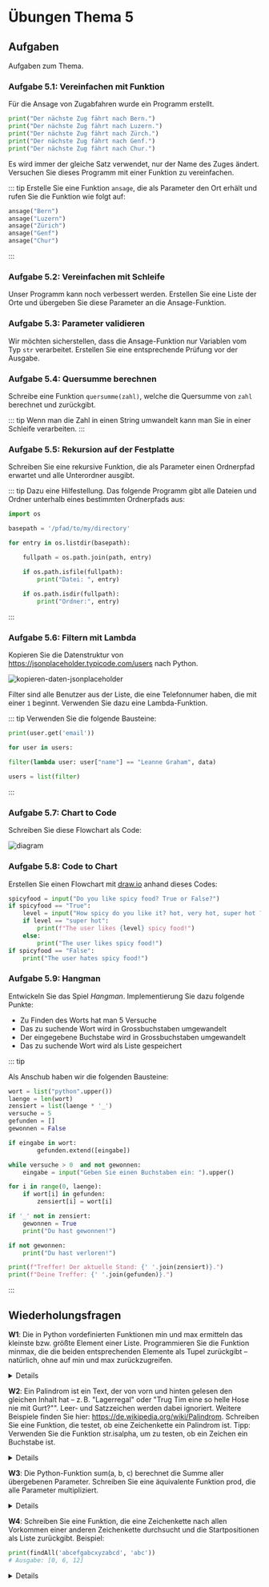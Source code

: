 # Übungen Thema 5

## Aufgaben

Aufgaben zum Thema.

### Aufgabe 5.1: Vereinfachen mit Funktion

Für die Ansage von Zugabfahren wurde ein Programm erstellt.

```py
print("Der nächste Zug fährt nach Bern.")
print("Der nächste Zug fährt nach Luzern.")
print("Der nächste Zug fährt nach Zürch.")
print("Der nächste Zug fährt nach Genf.")
print("Der nächste Zug fährt nach Chur.")
```

Es wird immer der gleiche Satz verwendet, nur der Name des Zuges ändert. Versuchen Sie dieses Programm mit einer Funktion zu vereinfachen.

::: tip
Erstelle Sie eine Funktion `ansage`, die als Parameter den Ort erhält und rufen Sie die Funktion wie folgt auf:

```py
ansage("Bern")
ansage("Luzern")
ansage("Zürich")
ansage("Genf")
ansage("Chur")
```
:::

### Aufgabe 5.2: Vereinfachen mit Schleife

Unser Programm kann noch verbessert werden. Erstellen Sie eine Liste der Orte und übergeben Sie diese Parameter an die Ansage-Funktion.

### Aufgabe 5.3: Parameter validieren

Wir möchten sicherstellen, dass die Ansage-Funktion nur Variablen vom Typ `str` verarbeitet. Erstellen Sie eine entsprechende Prüfung vor der Ausgabe.

### Aufgabe 5.4: Quersumme berechnen

Schreibe eine Funktion `quersumme(zahl)`, welche die Quersumme von `zahl` berechnet und zurückgibt.

::: tip
Wenn man die Zahl in einen String umwandelt kann man Sie in einer Schleife verarbeiten.
:::

### Aufgabe 5.5: Rekursion auf der Festplatte

Schreiben Sie eine rekursive Funktion, die als Parameter einen Ordnerpfad erwartet und alle Unterordner ausgibt.

::: tip
Dazu eine Hilfestellung. Das folgende Programm gibt alle Dateien und Ordner unterhalb eines bestimmten Ordnerpfads aus:

```py
import os

basepath = '/pfad/to/my/directory'

for entry in os.listdir(basepath):

	fullpath = os.path.join(path, entry)

    if os.path.isfile(fullpath):
        print("Datei: ", entry)
		
    if os.path.isdir(fullpath):
        print("Ordner:", entry)
```
:::

### Aufgabe 5.6: Filtern mit Lambda

Kopieren Sie die Datenstruktur von <https://jsonplaceholder.typicode.com/users> nach Python.

![kopieren-daten-jsonplaceholder](../kopieren-daten-jsonplaceholder.gif)

Filter sind alle Benutzer aus der Liste, die eine Telefonnumer haben, die mit einer `1` beginnt. Verwenden Sie dazu eine Lambda-Funktion.

::: tip
Verwenden Sie die folgende Bausteine:

```py
print(user.get('email'))
```

```py
for user in users:
```

```py
filter(lambda user: user["name"] == "Leanne Graham", data)
```

```py
users = list(filter)
```
:::

### Aufgabe 5.7: Chart to Code

Schreiben Sie diese Flowchart als Code:

![diagram](../diagram.svg)

### Aufgabe 5.8: Code to Chart

Erstellen Sie einen Flowchart mit [draw.io](https://draw.io) anhand dieses Codes:

```py
spicyfood = input("Do you like spicy food? True or False?")
if spicyfood == "True":
    level = input("How spicy do you like it? hot, very hot, super hot ?")
    if level == "super hot":
        print(f"The user likes {level} spicy food!")
    else:
        print("The user likes spicy food!")
if spicyfood == "False":
    print("The user hates spicy food!")
```

### Aufgabe 5.9: Hangman

Entwickeln Sie das Spiel *Hangman*. Implementierung Sie dazu folgende Punkte:
* Zu Finden des Worts hat man 5 Versuche
* Das zu suchende Wort wird in Grossbuchstaben umgewandelt
* Der eingegebene Buchstabe wird in Grossbuchstaben umgewandelt
* Das zu suchende Wort wird als Liste gespeichert

::: tip

Als Anschub haben wir die folgenden Bausteine:

```py
wort = list("python".upper())
laenge = len(wort)
zensiert = list(laenge * '_')
versuche = 5
gefunden = []
gewonnen = False
```

```py
if eingabe in wort:
        gefunden.extend([eingabe])
```

```py
while versuche > 0  and not gewonnen:
    eingabe = input("Geben Sie einen Buchstaben ein: ").upper()
```

```py
for i in range(0, laenge):
	if wort[i] in gefunden:
		zensiert[i] = wort[i]
```

```py
if '_' not in zensiert:
	gewonnen = True
	print("Du hast gewonnen!")
```

```py
if not gewonnen:
    print("Du hast verloren!")
```

```py
print(f"Treffer! Der aktuelle Stand: {' '.join(zensiert)}.")
print(f"Deine Treffer: {' '.join(gefunden)}.")
```
:::

## Wiederholungsfragen

**W1**: Die in Python vordefinierten Funktionen min und max ermitteln das kleinste bzw. größte Element einer Liste. Programmieren Sie die Funktion minmax, die die beiden entsprechenden Elemente als Tupel zurückgibt – natürlich, ohne auf min und max zurückzugreifen.

<details>
Die triviale Lösung zur Aufgabenstellung greift auf die vorgegebenen min- und max-Funktionen zurück und gibt die beiden Ergebnisse als Tupel zurück:
<pre>
def minmax(lst):   
    return min(lst), max(lst)
</pre>
Wenn Sie die Funktion selbst implementieren, müssen Sie in einer Schleife alle Elemente der Liste durchlaufen – das ist Ihnen vermutlich klar. Schwierig ist es, Startwerte für die beiden Ergebnisvariablen min und max zu wählen. Sie könnten für min eine sehr große und für max eine sehr kleine Zahl nehmen (min=100000 und max=-100000). Wenn die Liste dann allerdings noch kleinere oder noch größere Werte enthält, erhalten Sie ein falsches Ergebnis.
Auf der sicheren Seite sind Sie, wenn Sie als Startwerte einfach das jeweils erste Element der Liste verwenden. Wenn Sie Glück haben, ist das schon das Endergebnis. Wenn nicht, werden min bzw. max in der for-Schleife immer wieder korrigiert, bis die beiden Variablen schließlich den kleinsten bzw. größten Wert enthalten.
<pre>
# Beispieldatei minmax.py  
def minmax(lst):   
    min = lst[0]   
    max = lst[0]      
    for itm in lst:   
        if itm &lt; min:   
            min = itm   
        if itm > max:   
            max = itm   
    return (min, max)  # Tupel zurückgeben
</pre>
</details>

**W2**: Ein Palindrom ist ein Text, der von vorn und hinten gelesen den gleichen Inhalt hat – z. B. "Lagerregal" oder "Trug Tim eine so helle Hose nie mit Gurt?"". Leer- und Satzzeichen werden dabei ignoriert. Weitere Beispiele finden Sie hier: <https://de.wikipedia.org/wiki/Palindrom>. Schreiben Sie eine Funktion, die testet, ob eine Zeichenkette ein Palindrom ist. Tipp: Verwenden Sie die Funktion str.isalpha, um zu testen, ob ein Zeichen ein Buchstabe ist.

<details>
Die Lösungsfunktion wandelt die übergebene Zeichenkette zuerst in Kleinbuchstaben um und bildet daraus eine Liste. Aus dieser Liste filtert Sie nun mit isalpha alle Buchstaben heraus und eliminiert so Leer- und Satzzeichen. join bildet aus den verbliebenen Listenelementen wieder eine Zeichenkette. Als Rückgabeergebnis gilt der Test, ob diese Zeichenkette identisch ist mit einer Zeichenkette in umgekehrter Reihenfolge (Slicing-Notation [::-1]).
<pre>
# Beispieldatei palindrom.py  
def palindrom(s):          
    lst = list(s.lower())  
    plainlst = filter(str.isalpha, lst)        
    plain = ''.join(plainlst)     
    return plain == plain[::-1]
</pre>
</details>

**W3**: Die Python-Funktion sum(a, b, c) berechnet die Summe aller übergebenen Parameter. Schreiben Sie eine äquivalente Funktion prod, die alle Parameter multipliziert.

<details>
Der entscheidende Punkt bei dieser Aufgabe ist die variable Parameteranzahl, die Sie in der Schreibweise *para realisieren. Innerhalb der Funktion können Sie auf die übergebenen Elemente in Form einer Liste zugreifen. Davon ausgehend gibt es mehrere Lösungsvarianten. Am naheliegendsten ist die Programmierung einer Schleife. Dabei wird der erste Parameter in der lokalen Variablen result gespeichert und in der Folge mit allen weiteren Parametern (Slicing-Notation [:1]) multipliziert.
<pre>
# Beispieldatei prod.py  
def prod(*f):  
    result = f[0]  
    for factor in f[1:]:  
        result = result * factor  
    return result
</pre>
»Schöner« wird der Code (zumindest in Python-Denkweise), wenn Sie die reduce-Funktion anwenden. An reduce müssen Sie eine Lambda-Funktion übergeben, die die Multiplikation durchführt:
<pre>
from functools import reduce  
def prod(*f):  
    if len(f)&lt;2:  
        return f[0]  
    else:  
        return reduce(lambda x, y: x*y, f)
Auf die Lambda-Funktion können Sie verzichten, wenn Sie wissen, dass Sie alle Python-Operatoren im operator-Modul auch als Funktionen zur Verfügung stehen:
import operator  
def prod(*f):  
    if len(f)&lt;2:  
        return f[0]  
    else:  
        return reduce(operator.mul, f)
</pre>
</details>

**W4**: Schreiben Sie eine Funktion, die eine Zeichenkette nach allen Vorkommen einer anderen Zeichenkette durchsucht und die Startpositionen als Liste zurückgibt. Beispiel:

```py
print(findAll('abcefgabcxyzabcd', 'abc'))
# Ausgabe: [0, 6, 12]
```

<details>
findAll sucht zuerst nach dem ersten Vorkommen von pattern in s. Wenn es eines gibt, also pos einen Wert ungleich –1 enthält, wird dieser Wert in der while-Schleife dem Ergebnis hinzugefügt. Danach wird die Suche an der Stelle pos+1 fortgesetzt.
<pre>
# Beispieldatei findall.py  
def findAll(s, pattern):  
    matches = []  
    pos = s.find(pattern)  
    while pos != -1:  
        matches += [pos]  
        pos = s.find(pattern, pos+1)  
    return matches
</pre>
</details>